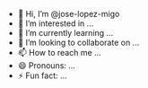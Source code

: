 - 👋 Hi, I’m @jose-lopez-migo
- 👀 I’m interested in ...
- 🌱 I’m currently learning ...
- 💞️ I’m looking to collaborate on ...
- 📫 How to reach me ...
- 😄 Pronouns: ...
- ⚡ Fun fact: ...

<!---
jose-lopez-migo/jose-lopez-migo is a ✨ special ✨ repository because its `README.md` (this file) appears on your GitHub profile.
You can click the Preview link to take a look at your changes.
--->
